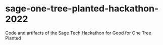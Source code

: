 # sage-one-tree-planted-hackathon-2022
Code and artifacts of the Sage Tech Hackathon for Good for One Tree Planted
